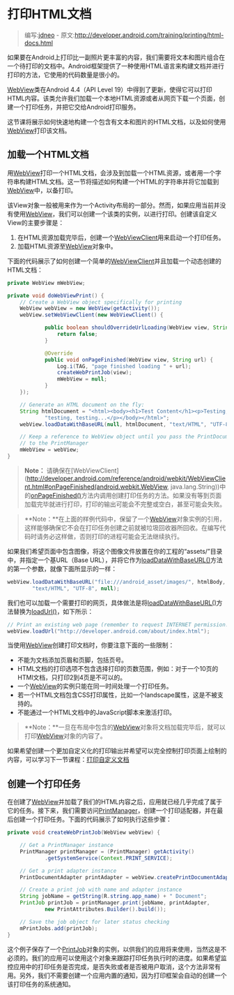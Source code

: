 # 打印HTML文档

> 编写:[jdneo](https://github.com/jdneo) - 原文:<http://developer.android.com/training/printing/html-docs.html>

如果要在Android上打印比一副照片更丰富的内容，我们需要将文本和图片组合在一个待打印的文档中。Android框架提供了一种使用HTML语言来构建文档并进行打印的方法，它使用的代码数量是很小的。

[WebView](http://developer.android.com/reference/android/webkit/WebView.html)类在Android 4.4（API Level 19）中得到了更新，使得它可以打印HTML内容。该类允许我们加载一个本地HTML资源或者从网页下载一个页面，创建一个打印任务，并把它交给Android打印服务。

这节课将展示如何快速地构建一个包含有文本和图片的HTML文档，以及如何使用[WebView](http://developer.android.com/reference/android/webkit/WebView.html)打印该文档。

## 加载一个HTML文档

用[WebView](http://developer.android.com/reference/android/webkit/WebView.html)打印一个HTML文档，会涉及到加载一个HTML资源，或者用一个字符串构建HTML文档。这一节将描述如何构建一个HTML的字符串并将它加载到[WebView](http://developer.android.com/reference/android/webkit/WebView.html)中，以备打印。

该View对象一般被用来作为一个Activity布局的一部分。然而，如果应用当前并没有使用[WebView](http://developer.android.com/reference/android/webkit/WebView.html)，我们可以创建一个该类的实例，以进行打印。创建该自定义View的主要步骤是：
1. 在HTML资源加载完毕后，创建一个[WebViewClient](http://developer.android.com/reference/android/webkit/WebViewClient.html)用来启动一个打印任务。
2. 加载HTML资源至[WebView](http://developer.android.com/reference/android/webkit/WebView.html)对象中。

下面的代码展示了如何创建一个简单的[WebViewClient](http://developer.android.com/reference/android/webkit/WebViewClient.html)并且加载一个动态创建的HTML文档：

```java
private WebView mWebView;

private void doWebViewPrint() {
    // Create a WebView object specifically for printing
    WebView webView = new WebView(getActivity());
    webView.setWebViewClient(new WebViewClient() {

            public boolean shouldOverrideUrlLoading(WebView view, String url) {
                return false;
            }

            @Override
            public void onPageFinished(WebView view, String url) {
                Log.i(TAG, "page finished loading " + url);
                createWebPrintJob(view);
                mWebView = null;
            }
    });

    // Generate an HTML document on the fly:
    String htmlDocument = "<html><body><h1>Test Content</h1><p>Testing, " +
            "testing, testing...</p></body></html>";
    webView.loadDataWithBaseURL(null, htmlDocument, "text/HTML", "UTF-8", null);

    // Keep a reference to WebView object until you pass the PrintDocumentAdapter
    // to the PrintManager
    mWebView = webView;
}
```

> **Note：**
请确保在[WebViewClient](http://developer.android.com/reference/android/webkit/WebViewClient.html#onPageFinished(android.webkit.WebView, java.lang.String))中的<a href="http://developer.android.com/reference/android/webkit/WebViewClient.html#onPageFinished(android.webkit.WebView, java.lang.String)">onPageFinished()</a>方法内调用创建打印任务的方法。如果没有等到页面加载完毕就进行打印，打印的输出可能会不完整或空白，甚至可能会失败。

> **Note：**在上面的样例代码中，保留了一个[WebView](http://developer.android.com/reference/android/webkit/WebView.html)对象实例的引用，这样能够确保它不会在打印任务创建之前就被垃圾回收器所回收。在编写代码时请务必这样做，否则打印的进程可能会无法继续执行。

如果我们希望页面中包含图像，将这个图像文件放置在你的工程的“assets/”目录中，并指定一个基URL（Base URL），并将它作为<a href="http://developer.android.com/reference/android/webkit/WebView.html#loadDataWithBaseURL(java.lang.String, java.lang.String, java.lang.String, java.lang.String, java.lang.String)">loadDataWithBaseURL()</a>方法的第一个参数，就像下面所显示的一样：

```java
webView.loadDataWithBaseURL("file:///android_asset/images/", htmlBody,
        "text/HTML", "UTF-8", null);
```

我们也可以加载一个需要打印的网页，具体做法是将<a href="http://developer.android.com/reference/android/webkit/WebView.html#loadDataWithBaseURL(java.lang.String, java.lang.String, java.lang.String, java.lang.String, java.lang.String)">loadDataWithBaseURL()</a>方法替换为<a href="http://developer.android.com/reference/android/webkit/WebView.html#loadUrl(java.lang.String)">loadUrl()</a>，如下所示：

```java
// Print an existing web page (remember to request INTERNET permission!):
webView.loadUrl("http://developer.android.com/about/index.html");
```

当使用[WebView](http://developer.android.com/reference/android/webkit/WebView.html)创建打印文档时，你要注意下面的一些限制：
* 不能为文档添加页眉和页脚，包括页号。
* HTML文档的打印选项不包含选择打印的页数范围，例如：对于一个10页的HTMl文档，只打印2到4页是不可以的。
* 一个[WebView](http://developer.android.com/reference/android/webkit/WebView.html)的实例只能在同一时间处理一个打印任务。
* 若一个HTML文档包含CSS打印属性，比如一个landscape属性，这是不被支持的。
* 不能通过一个HTML文档中的JavaScript脚本来激活打印。

> **Note：**一旦在布局中包含的[WebView](http://developer.android.com/reference/android/webkit/WebView.html)对象将文档加载完毕后，就可以打印[WebView](http://developer.android.com/reference/android/webkit/WebView.html)对象的内容了。

如果希望创建一个更加自定义化的打印输出并希望可以完全控制打印页面上绘制的内容，可以学习下一节课程：[打印自定义文档](custom-docs.html)

## 创建一个打印任务

在创建了[WebView](http://developer.android.com/reference/android/webkit/WebView.html)并加载了我们的HTML内容之后，应用就已经几乎完成了属于它的任务。接下来，我们需要访问[PrintManager](http://developer.android.com/reference/android/print/PrintManager.html)，创建一个打印适配器，并在最后创建一个打印任务。下面的代码展示了如何执行这些步骤：

```java
private void createWebPrintJob(WebView webView) {

    // Get a PrintManager instance
    PrintManager printManager = (PrintManager) getActivity()
            .getSystemService(Context.PRINT_SERVICE);

    // Get a print adapter instance
    PrintDocumentAdapter printAdapter = webView.createPrintDocumentAdapter();

    // Create a print job with name and adapter instance
    String jobName = getString(R.string.app_name) + " Document";
    PrintJob printJob = printManager.print(jobName, printAdapter,
            new PrintAttributes.Builder().build());

    // Save the job object for later status checking
    mPrintJobs.add(printJob);
}
```

这个例子保存了一个[PrintJob](http://developer.android.com/reference/android/print/PrintJob.html)对象的实例，以供我们的应用将来使用，当然这是不必须的。我们的应用可以使用这个对象来跟踪打印任务执行时的进度。如果希望监控应用中的打印任务是否完成，是否失败或者是否被用户取消，这个方法非常有用。另外，我们不需要创建一个应用内置的通知，因为打印框架会自动的创建一个该打印任务的系统通知。
